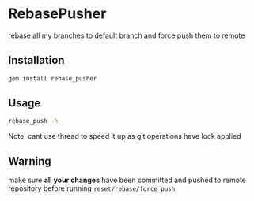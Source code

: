# RebasePusher

rebase all my branches to default branch and force push them to remote

## Installation

```bash
gem install rebase_pusher
```

## Usage

```bash
rebase_push -h
```

Note: cant use thread to speed it up as git operations have lock applied

## Warning

make sure **all your changes** have been committed and pushed to remote repository before running `reset/rebase/force_push`
